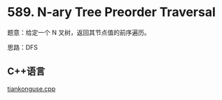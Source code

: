 # 589. N-ary Tree Preorder Traversal

题意：给定一个 N 叉树，返回其节点值的前序遍历。

思路：DFS


## C++语言

[tiankonguse.cpp](./tiankonguse.cpp)


